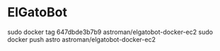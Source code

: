 # ElGatoBot
sudo docker tag 647dbde3b7b9 astroman/elgatobot-docker-ec2
sudo docker push astro astroman/elgatobot-docker-ec2
